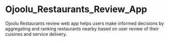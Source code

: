 # Ojoolu_Restaurants_Review_App
Ojoolu Restaurants review web app helps users make informed decisions by aggregating and ranking restaurants nearby based on user review of their cuisines and service delivery.
